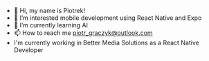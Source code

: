 - 👋 Hi, my name is Piotrek!
- 👀 I’m interested mobile development using React Native and Expo
- 🌱 I’m currently learning AI
- 📫 How to reach me piotr_graczyk@outlook.com
- I'm currently working in Better Media Solutions as a React Native Developer

<!---
Goldlightdrake/Goldlightdrake is a ✨ special ✨ repository because its `README.md` (this file) appears on your GitHub profile.
You can click the Preview link to take a look at your changes.
--->
